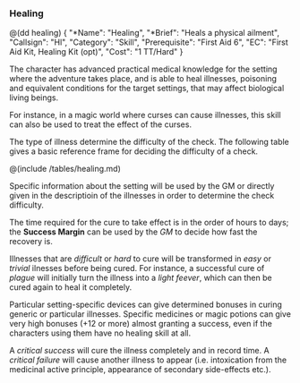 ### Healing

@(dd healing)
{ 
  "*Name": "Healing",
  "*Brief": "Heals a physical ailment",
  "Callsign": "Hl",
  "Category": "Skill",
  "Prerequisite": "First Aid 6",
  "EC": "First Aid Kit, Healing Kit (opt)",
  "Cost": "1 TT/Hard"
}

The character has advanced practical medical knowledge for the setting
where the adventure takes place, and is able to heal illnesses, poisoning
and equivalent conditions for the target settings, that may affect
biological living beings.

For instance, in a magic world where curses can cause illnesses, this
skill can also be used to treat the effect of the curses.

The type of illness determine the difficulty of the check. The following table 
gives a basic reference frame for deciding the difficulty of a check.

@(include /tables/healing.md)

Specific information about the setting will be used by the GM or directly
given in the descriptioin of the illnesses in order to determine the 
check difficulty.

The time required for the cure to take effect is in the order of hours to days;
the **Success Margin** can be used by the *GM* to decide how fast the recovery is.

Illnesses that are *difficult* or *hard* to cure will be transformed in *easy*
or *trivial* ilnesses before being cured. For instance, a successful cure of
*plague* will initially turn the illness into a *light feever*, which can then
be cured again to heal it completely.

Particular setting-specific devices can give determined bonuses in curing generic
or particular illnesses. Specific medicines or magic potions can give very high
bonuses (+12 or more) almost granting a success, even if the characters using them
have no healing skill at all.

A *critical success* will cure the illness completely and in record time.
A *critical failure* will cause another illness to appear (i.e. intoxication
from the medicinal active principle, appearance of secondary side-effects etc.).

